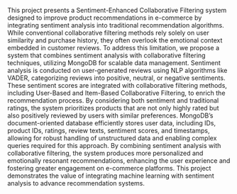 This project presents a Sentiment-Enhanced Collaborative Filtering system designed 
to improve product recommendations in e-commerce by integrating sentiment 
analysis into traditional recommendation algorithms. While conventional 
collaborative filtering methods rely solely on user similarity and purchase history, 
they often overlook the emotional context embedded in customer reviews. To 
address this limitation, we propose a system that combines sentiment analysis with 
collaborative filtering techniques, utilizing MongoDB for scalable data management. 
Sentiment analysis is conducted on user-generated reviews using NLP algorithms 
like VADER, categorizing reviews into positive, neutral, or negative sentiments. 
These sentiment scores are integrated with collaborative filtering methods, including 
User-Based and Item-Based Collaborative Filtering, to enrich the recommendation 
process. By considering both sentiment and traditional ratings, the system prioritizes 
products that are not only highly rated but also positively reviewed by users with 
similar preferences. MongoDB’s document-oriented database efficiently stores user 
data, including IDs, product IDs, ratings, review texts, sentiment scores, and 
timestamps, allowing for robust handling of unstructured data and enabling complex 
queries required for this approach. By combining sentiment analysis with 
collaborative filtering, the system produces more personalized and emotionally 
resonant recommendations, enhancing the user experience and fostering greater 
engagement on e-commerce platforms. This project demonstrates the value of 
integrating machine learning with sentiment analysis to advance recommendation 
systems. 

